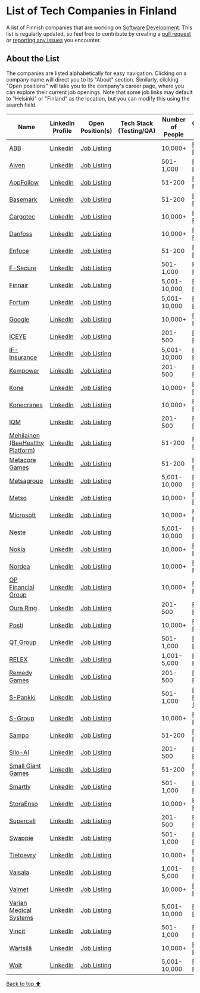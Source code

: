 # List of Tech Companies in Finland
A list of Finnish companies that are working on [Software Development](https://www.geeksforgeeks.org/what-is-software-development/). This list is regularly updated, so feel free to contribute by creating a [pull request](https://github.com/PrameshKhanal/tech-companies-in-finland/compare) or [reporting any issues](https://github.com/PrameshKhanal/tech-companies-in-finland/issues/new) you encounter.

## About the List
The companies are listed alphabetically for easy navigation. Clicking on a company name will direct you to its "About" section. Similarly, clicking "Open positions" will take you to the company's career page, where you can explore their current job openings. Note that some job links may default to "Helsinki" or "Finland" as the location, but you can modify this using the search field.

| **Name**                                                                                        | **LinkedIn Profile**                                                      | **Open Position(s)**                                                                                                                                                                                                    | **Tech Stack (Testing/QA)** | **Number of People** | **Glassdoor Reviews**                                                                        | **Glassdoor Ratings** |
| ----------------------------------------------------------------------------------------------- | ------------------------------------------------------------------------- | ----------------------------------------------------------------------------------------------------------------------------------------------------------------------------------------------------------------------- | --------------------------- | -------------------- | -------------------------------------------------------------------------------------------- | --------------------- |
| [ABB](https://global.abb/group/en)                                                              | [LinkedIn](https://www.linkedin.com/company/abb/)                         | [Job Listing](https://careers.abb/global/en/search-results?s=1)                                                                                                                                                         |                             | 10,000+              | [Read Reviews](https://www.glassdoor.com/Reviews/ABB-Reviews-E3076.htm)                      | 4.0                   |
| [Aiven](https://aiven.io/about)                                                                 | [LinkedIn](https://www.linkedin.com/company/aiven/)                       | [Job Listing](https://aiven.io/careers/job?remote=false&office=Finland&department=All+departments)                                                                                                                      |                             | 501-1,000            | [Read Reviews](https://www.glassdoor.com/Reviews/Aiven-Reviews-E2610934.htm)                 | 3.0                   |
| [AppFollow](https://get.appfollow.io/about)                                                     | [LinkedIn](https://get.appfollow.io/about)                                | [Job Listing](https://jobs.lever.co/appfollow)                                                                                                                                                                          |                             | 51-200               | [Read Reviews](https://www.glassdoor.com/Reviews/AppFollow-Reviews-E2461080.htm)             | 2.7                   |
| [Basemark](https://www.basemark.com/company/)                                                   | [LinkedIn](https://www.linkedin.com/company/basemarkltd/)                 | [Job Listing](https://www.basemark.com/company/careers/)                                                                                                                                                                |                             | 51-200               | [Read Reviews](https://www.glassdoor.com/Reviews/Basemark-Reviews-E3214127.htm)              | 4.1                   |
| [Cargotec](https://www.cargotec.com/en/about-Cargotec/cargotec-corporation/)                    | [LinkedIn](https://www.linkedin.com/company/cargotec-corporation/)        | [Job Listing](https://jobs.cargotec.com/search/?createNewAlert=false&q=&locationsearch=finland&optionsFacetsDD_brand=&optionsFacetsDD_facility=&optionsFacetsDD_country=&optionsFacetsDD_city=)                         |                             | 10,000+              | [Read Reviews](https://www.glassdoor.com/Reviews/Cargotec-Reviews-E38419.htm)                | 3.6                   |
| [Danfoss](https://www.danfoss.com/en-us/about-danfoss/company/)                                 | [LinkedIn](https://www.linkedin.com/company/danfoss-north-america/)       | [Job Listing](https://jobs.danfoss.com/search/?searchby=location&createNewAlert=false&q=&locationsearch=finland&geolocation=&optionsFacetsDD_department=&optionsFacetsDD_facility=)                                     |                             | 10,000+              | [Read Reviews](https://www.glassdoor.com/Reviews/Danfoss-Reviews-E134544.htm)                | 3.9                   |
| [Enfuce](https://enfuce.com/who-we-are/)                                                        | [LinkedIn](https://www.linkedin.com/company/enfuce/?originalSubdomain=fi) | [Job Listing](https://enfuce.com/careers/#openpositions)                                                                                                                                                                |                             | 51-200               | [Read Reviews](https://www.glassdoor.com/Reviews/Enfuce-Reviews-E4147256.htm)                | 3.5                   |
| [F-Secure](https://company.f-secure.com/en)                                                     | [LinkedIn](https://www.linkedin.com/company/f-secure-corporation/)        | [Job Listing](https://company.f-secure.com/en/join-us/job-openings)                                                                                                                                                     |                             | 501-1,000            | [Read Reviews](https://www.glassdoor.com/Reviews/F-Secure-Reviews-E7178.htm)                 | 3.8                   |
| [Finnair](https://company.finnair.com/en/about)                                                 | [LinkedIn](https://www.linkedin.com/company/finnair/)                     | [Job Listing](https://company.finnair.com/en/careers#open-positions)                                                                                                                                                    |                             | 5,001-10,000         | [Read Reviews](https://www.glassdoor.com/Reviews/Finnair-Reviews-E10382.htm)                 | 4.1                   |
| [Fortum](https://www.fortum.com/about-us)                                                       | [LinkedIn](https://www.linkedin.com/company/fortum/)                      | [Job Listing](https://jobs.fortum.com/search/?createNewAlert=false&q=&locationsearch=&optionsFacetsDD_department=&optionsFacetsDD_shifttype=&optionsFacetsDD_country=FI)                                                |                             | 5,001-10,000         | [Read Reviews](https://www.glassdoor.com/Reviews/Fortum-Reviews-E9743.htm)                   | 3.8                   |
| [Google](https://about.google/)                                                                 | [LinkedIn](https://www.linkedin.com/company/google/)                      | [Job Listing](https://www.google.com/about/careers/applications/jobs/results?jid=%2Fgoogle%2Fpartner-development-manager-google-cloud-helsinki-finland-4679570118&location=Finland)                                     |                             | 10,000+              | [Read Reviews](https://www.glassdoor.com/Reviews/Google-Reviews-E9079.htm)                   | 4.4                   |
| [ICEYE](https://www.iceye.com/company)                                                          | [LinkedIn](https://www.linkedin.com/company/iceye/)                       | [Job Listing](https://www.iceye.com/careers)                                                                                                                                                                            |                             | 201-500              | [Read Reviews](https://www.glassdoor.com/Reviews/ICEYE-Reviews-E2278536.htm)                 | 3.5                   |
| [IF-Insurance](https://www.if-insurance.com/about-if/about-us)                                  | [LinkedIn](https://www.linkedin.com/company/ifinsurance/)                 | [Job Listing](https://if.wd3.myworkdayjobs.com/Careers?Location_Country=0afb2fa656da42e8bfb6d47bd24a26fa)                                                                                                               |                             | 5,001-10,000         | [Read Reviews](https://www.glassdoor.com/Reviews/If-Insurance-Reviews-E333297.htm)           | 4.1                   |
| [Kempower](https://kempower.com/about-us/)                                                      | [LinkedIn](https://www.linkedin.com/company/kempower-corporation/)        | [Job Listing](https://kempower.com/careers/#open-position)                                                                                                                                                              |                             | 201-500              | [Read Reviews](https://www.glassdoor.com/Reviews/Kempower-Reviews-E6306537.htm)              | 4.6                   |
| [Kone](https://www.kone.com/en/company/)                                                        | [LinkedIn](https://www.linkedin.com/company/kone/)                        | [Job Listing](https://kone.wd3.myworkdayjobs.com/en-US/Careers?Country=0afb2fa656da42e8bfb6d47bd24a26fa)                                                                                                                |                             | 10,000+              | [Read Reviews](https://www.glassdoor.com/Reviews/KONE-Reviews-E10579.htm)                    | 4.0                   |
| [Konecranes](https://www.konecranes.com/about)                                                  | [LinkedIn](https://www.linkedin.com/company/konecranes/)                  | [Job Listing](https://careers.konecranes.com/Konecranes/search/?q=&q2=&alertId=&locationsearch=&title=&facility=&location=finland&shifttype=&date=)                                                                     |                             | 10,000+              | [Read Reviews](https://www.glassdoor.com/Reviews/Konecranes-Reviews-E38371.htm)              | 3.6                   |
| [IQM](https://www.meetiqm.com/company/about-us)                                                 | [LinkedIn](https://www.linkedin.com/company/iqm-quantum-computers/)       | [Job Listing](https://iqm.teamtailor.com/jobs?country=Finland&split_view=true&query=)                                                                                                                                   |                             | 201-500              | [Read Reviews](https://www.glassdoor.com/Reviews/IQM-Quantum-Computers-Reviews-E4695318.htm) | 3.9                   |
| [Mehilainen (BeeHealthy Platform)](https://www.mehilainen.fi/en/job-vacancies/digital-services) | [LinkedIn](https://www.linkedin.com/company/beehealthyltd/)               | [Job Listing](https://www.mehilainen.fi/avoimet-tyopaikat/digitaalisetpalvelut#results)                                                                                                                                 |                             | 51-200               | [Read Reviews](https://www.glassdoor.com/Reviews/Bee-Health-Reviews-E2145107.htm)            | 3.4                   |
| [Metacore Games](https://metacoregames.com/company)                                             | [LinkedIn](https://www.linkedin.com/company/metacoregames/)               | [Job Listing](https://metacoregames.com/careers)                                                                                                                                                                        |                             | 51-200               | [Read Reviews](https://www.glassdoor.com/Reviews/Metacore-Reviews-E7901452.htm)              | 4.2                   |
| [Metsagroup](https://www.metsagroup.com/metsa-group/about-us/story-of-metsa/)                   | [LinkedIn](https://www.linkedin.com/company/metsa-group/)                 | [Job Listing](https://metsagroup.wd3.myworkdayjobs.com/MetsaGroup_Careers/?locationCountry=0afb2fa656da42e8bfb6d47bd24a26fa)                                                                                            |                             | 5,001-10,000         | [Read Reviews](https://www.glassdoor.com/Reviews/Metsä-Group-Reviews-E1287117.htm)           | 4.0                   |
| [Metso](https://www.metso.com/corporate/about-us/)                                              | [LinkedIn](https://www.linkedin.com/company/metsoofficial/)               | [Job Listing](https://www.metso.com/corporate/careers/open-jobs/?country=Finland)                                                                                                                                       |                             | 10,000+              | [Read Reviews](https://www.glassdoor.com/Reviews/Metso-Reviews-E3567277.htm)                 | 4.2                   |
| [Microsoft](https://www.microsoft.com/en-us/about)                                              | [LinkedIn](https://www.linkedin.com/company/microsoft/)                   | [Job Listing](https://jobs.careers.microsoft.com/global/en/search?lc=Finland&l=en_us&pg=1&pgSz=20&o=Relevance&flt=true&ref=cms)                                                                                         |                             | 10,000+              | [Read Reviews](https://www.glassdoor.com/Reviews/Microsoft-Reviews-E1651.htm)                | 4.3                   |
| [Neste](https://www.neste.com/about-neste)                                                      | [LinkedIn](https://www.linkedin.com/company/neste/)                       | [Job Listing](https://jobs.neste.com/search/?createNewAlert=false&q=&locationsearch=&optionsFacetsDD_title=&optionsFacetsDD_department=&optionsFacetsDD_facility=&optionsFacetsDD_country=)                             |                             | 5,001-10,000         | [Read Reviews](https://www.glassdoor.com/Reviews/Neste-Reviews-E42576.htm)                   | 3.4                   |
| [Nokia](https://www.nokia.com/we-are-nokia/)                                                    | [LinkedIn](https://www.linkedin.com/company/nokia/)                       | [Job Listing](https://fa-evmr-saasfaprod1.fa.ocs.oraclecloud.com/hcmUI/CandidateExperience/en/sites/CX_1/requisitions?location=Finland&locationId=300000000471640&locationLevel=country&mode=location)                  |                             | 10,000+              | [Read Reviews](https://www.glassdoor.com/Reviews/Nokia-Reviews-E3494.htm)                    | 4.1                   |
| [Nordea](https://www.nordea.com/en/about-us/who-we-are)                                         | [LinkedIn](https://www.linkedin.com/company/nordea/)                      | [Job Listing](https://www.nordea.com/en/careers/vacant-positions?fCareerArea=114&fLocation=1343)                                                                                                                        |                             | 10,000+              | [Read Reviews](https://www.glassdoor.com/Reviews/Nordea-Bank-Reviews-E10381.htm)             | 4.0                   |
| [OP Financial Group](https://www.op.fi/op-financial-group/about-us)                             | [LinkedIn](https://www.linkedin.com/company/op-financial-group/)          | [Job Listing](https://op-careers.fi/search/?q=)                                                                                                                                                                         |                             | 10,000+              | [Read Reviews](https://www.glassdoor.com/Reviews/OP-Financial-Group-Reviews-E1372279.htm)    | 4.2                   |
| [Oura Ring](https://ouraring.com/about-us)                                                      | [LinkedIn](https://www.linkedin.com/company/oura/)                        | [Job Listing](https://ouraring.com/careers#open-positions)                                                                                                                                                              |                             | 201-500              | [Read Reviews](https://www.glassdoor.com/Reviews/Oura-Reviews-E2926710.htm)                  | 4.5                   |
| [Posti](https://www.posti.com/en/group-information/)                                            | [LinkedIn](https://www.linkedin.com/company/posti/)                       | [Job Listing](https://posti.wd3.myworkdayjobs.com/external)                                                                                                                                                             |                             | 10,000+              | [Read Reviews](https://www.glassdoor.com/Reviews/Posti-Group-Reviews-E955198.htm)            | 3.6                   |
| [QT Group](https://www.qt.io/group)                                                             | [LinkedIn](https://www.linkedin.com/company/qtgroup/)                     | [Job Listing](https://www.qt.io/careers?country=Finland#open-positions)                                                                                                                                                 |                             | 501-1,000            | [Read Reviews](https://www.glassdoor.com/Reviews/Qt-Group-Reviews-E243451.htm)               | 3.5                   |
| [RELEX](https://www.relexsolutions.com/about/)                                                  | [LinkedIn](https://www.linkedin.com/company/relexsolutions/)              | [Job Listing](https://www.relexsolutions.com/careers/)                                                                                                                                                                  |                             | 1,001-5,000          | [Read Reviews](https://www.glassdoor.com/Reviews/RELEX-Solutions-Reviews-E973116.htm)        | 4.2                   |
| [Remedy Games](https://investors.remedygames.com/company/about-us/)                             | [LinkedIn](https://www.linkedin.com/company/remedy-entertainment/)        | [Job Listing](https://www.remedygames.com/careers?location=Finland)                                                                                                                                                     |                             | 201-500              | [Read Reviews](https://www.glassdoor.com/Reviews/Remedy-Entertainment-Reviews-E969622.htm)   | 2.9                   |
| [S-Pankki](https://www.s-pankki.fi/fi/s-pankki-yrityksena/Tama-on-s-pankki/)                    | [LinkedIn](https://www.linkedin.com/company/s-pankki/)                    | [Job Listing](https://www.s-pankki.fi/avoimet-tyopaikat/)                                                                                                                                                               |                             | 501-1,000            | [Read Reviews (S-Group)](https://www.glassdoor.com/Reviews/S-Group-Reviews-E663216.htm)      | 3.4                   |
| [S-Group](https://s-ryhma.fi/en/about-us/s-group-in-brief)                                      | [LinkedIn](https://www.linkedin.com/company/sryhma/)                      | [Job Listing](https://s-ryhma.fi/en/careers/open-jobs)                                                                                                                                                                  |                             | 10,000+              | [Read Reviews](https://www.glassdoor.com/Reviews/S-Group-Reviews-E663216.htm)                | 3.4                   |
| [Sampo](https://www.sampo.com/group/purpose-and-values/)                                        | [LinkedIn](https://www.linkedin.com/company/sampo-plc/)                   | [Job Listing](https://www.sampo.com/group/personnel-and-careers/vacancies/)                                                                                                                                             |                             | 51-200               | [Read Reviews](https://www.glassdoor.com/Reviews/Sampo-Reviews-E12738.htm)                   | 3.7                   |
| [Silo-AI](https://www.silo.ai/about)                                                            | [LinkedIn](https://www.linkedin.com/company/siloai/)                      | [Job Listing](https://www.silo.ai/careers/open-positions)                                                                                                                                                               |                             | 201-500              | [Read Reviews](https://www.glassdoor.com/Reviews/Silo-AI-Reviews-E2171595.htm)               | 3.6                   |
| [Small Giant Games](https://www.smallgiantgames.com/about/)                                     | [LinkedIn](https://www.linkedin.com/company/small-giant-games/)           | [Job Listing](https://www.smallgiantgames.com/careers/)                                                                                                                                                                 |                             | 51-200               | [Read Reviews](https://www.glassdoor.com/Reviews/small-GIANT-Reviews-E2074279.htm)           | 5.0                   |
| [Smartly](https://www.smartly.io/about-us)                                                      | [LinkedIn](https://www.linkedin.com/company/smartly-io/)                  | [Job Listing](https://boards.greenhouse.io/smartlyio)                                                                                                                                                                   |                             | 501-1,000            | [Read Reviews](https://www.glassdoor.com/Reviews/Smartly-Reviews-E1398927.htm)               | 3.6                   |
| [StoraEnso](https://www.storaenso.com/en/about-stora-enso)                                      | [LinkedIn](https://www.linkedin.com/company/stora-enso/)                  | [Job Listing](https://storaenso.wd3.myworkdayjobs.com/Stora_Enso_site_opportunities?locationCountry=0afb2fa656da42e8bfb6d47bd24a26fa)                                                                                   |                             | 10,000+              | [Read Reviews](https://www.glassdoor.com/Reviews/Stora-Enso-Reviews-E10377.htm)              | 3.9                   |
| [Supercell](https://supercell.com/en/about-us/)                                                 | [LinkedIn](https://www.linkedin.com/company/supercell/)                   | [Job Listing](https://supercell.com/en/careers/#join)                                                                                                                                                                   |                             | 201-500              | [Read Reviews](https://www.glassdoor.com/Reviews/Supercell-Reviews-E511675.htm)              | 4.4                   |
| [Swappie](https://swappie.com/fi-en/about-us/)                                                  | [LinkedIn](https://www.linkedin.com/company/swappie/)                     | [Job Listing](https://careers.swappie.com/jobs?location=Helsinki+HQ%2C+Finland&query=)                                                                                                                                  |                             | 501-1,000            | [Read Reviews](https://www.glassdoor.com/Reviews/Swappie-Reviews-E3362573.htm)               | 3.2                   |
| [Tietoevry](https://www.tietoevry.com/en/about-us/)                                             | [LinkedIn](https://www.linkedin.com/company/tietoevry/)                   | [Job Listing](https://www.tietoevry.com/en/careers/search-our-jobs/?country=Finland)                                                                                                                                    |                             | 10,000+              | [Read Reviews](https://www.glassdoor.com/Reviews/Tietoevry-Reviews-E315536.htm)              | 4.0                   |
| [Vaisala](https://www.vaisala.com/en/vaisala-company)                                           | [LinkedIn](https://www.linkedin.com/company/vaisala/)                     | [Job Listing](https://careers.vaisala.com/search/?createNewAlert=false&q=&locationsearch=finland&optionsFacetsDD_customfield3=)                                                                                         |                             | 1,001-5,000          | [Read Reviews](https://www.glassdoor.com/Reviews/Vaisala-Reviews-E31453.htm)                 | 4.0                   |
| [Valmet](https://www.valmet.com/about-us/)                                                      | [LinkedIn](https://www.linkedin.com/company/valmet/)                      | [Job Listing](https://valmet.wd3.myworkdayjobs.com/en-US/External?Country=0afb2fa656da42e8bfb6d47bd24a26fa)                                                                                                             |                             | 10,000+              | [Read Reviews](https://www.glassdoor.com/Reviews/Valmet-Reviews-E796485.htm)                 | 3.9                   |
| [Varian Medical Systems](https://www.varian.com/fi/about-varian/about)                          | [LinkedIn](https://www.linkedin.com/company/varian-medical-systems/)      | [Job Listing](https://onehealthineers.wd3.myworkdayjobs.com/externalonehealthineers?locationCountry=0afb2fa656da42e8bfb6d47bd24a26fa)                                                                                   |                             | 5,001-10,000         | [Read Reviews](https://www.glassdoor.com/Reviews/Varian-Medical-Systems-Reviews-E9111.htm)   | 4.0                   |
| [Vincit](https://investors.vincit.com/en/about_us/in_brief)                                     | [LinkedIn](https://www.linkedin.com/company/vincit-plc/)                  | [Job Listing](https://www.vincit.com/careers)                                                                                                                                                                           |                             | 501-1,000            | [Read Reviews](https://www.glassdoor.com/Reviews/Vincit-Reviews-E1314766.htm)                | 3.9                   |
| [Wärtsilä](https://www.wartsila.com/fi/wartsila)                                                | [LinkedIn](https://www.linkedin.com/company/wartsila/)                    | [Job Listing](https://careers.wartsila.com/search/?createNewAlert=false&q=&optionsFacetsDD_title=&optionsFacetsDD_country=FI&optionsFacetsDD_customfield2=&optionsFacetsDD_customfield1=&optionsFacetsDD_customfield3=) |                             | 10,000+              | [Read Reviews](https://www.glassdoor.com/Reviews/Wärtsilä-Reviews-E22603.htm)                | 3.9                   |
| [Wolt](https://explore.wolt.com/en/fin/about)                                                   | [LinkedIn](https://www.linkedin.com/company/wolt-oy/)                     | [Job Listing](https://careers.wolt.com/en/jobs?location=Finland)                                                                                                                                                        |                             | 5,001-10,000         | [Read Reviews](https://www.glassdoor.com/Reviews/Wolt-Reviews-E1800227.htm)                  | 3.6                   |

[Back to top ⬆️](https://github.com/PrameshKhanal/tech-companies-in-finland/blob/main/README.md#list-of-tech-companies-in-finland)
